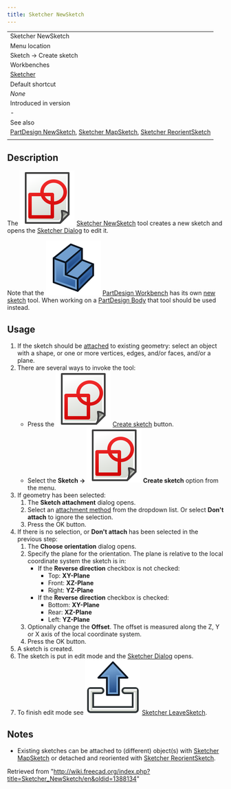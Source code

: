 ```yaml
---
title: Sketcher NewSketch
---
```


|                                                                                                                                                                                                                     |
| ------------------------------------------------------------------------------------------------------------------------------------------------------------------------------------------------------------------- |
| Sketcher NewSketch                                                                                                                                                                                                  |
| Menu location                                                                                                                                                                                                       |
| Sketch → Create sketch                                                                                                                                                                                              |
| Workbenches                                                                                                                                                                                                         |
| [Sketcher](/Sketcher_Workbench "Sketcher Workbench")                                                                                                                                                                |
| Default shortcut                                                                                                                                                                                                    |
| _None_                                                                                                                                                                                                              |
| Introduced in version                                                                                                                                                                                               |
| -                                                                                                                                                                                                                   |
| See also                                                                                                                                                                                                            |
| [PartDesign NewSketch](/PartDesign_NewSketch "PartDesign NewSketch"), [Sketcher MapSketch](/Sketcher_MapSketch "Sketcher MapSketch"), [Sketcher ReorientSketch](/Sketcher_ReorientSketch "Sketcher ReorientSketch") |
|                                                                                                                                                                                                                     |

## Description

The ![](/src/assets/images/Sketcher_NewSketch.svg) [Sketcher NewSketch](/Sketcher_NewSketch "Sketcher NewSketch") tool creates a new sketch and opens the [Sketcher Dialog](/Sketcher_Dialog "Sketcher Dialog") to edit it.

Note that the ![](/src/assets/images/Workbench_PartDesign.svg) [PartDesign Workbench](/PartDesign_Workbench "PartDesign Workbench") has its own [new sketch](/PartDesign_NewSketch "PartDesign NewSketch") tool. When working on a [PartDesign Body](/PartDesign_Body "PartDesign Body") that tool should be used instead.

## Usage

1. If the sketch should be [attached](/Part_EditAttachment "Part EditAttachment") to existing geometry: select an object with a shape, or one or more vertices, edges, and/or faces, and/or a plane.
2. There are several ways to invoke the tool:
   - Press the ![](/src/assets/images/Sketcher_NewSketch.svg) [Create sketch](/Sketcher_NewSketch "Sketcher NewSketch") button.
   - Select the **Sketch → ![](/src/assets/images/Sketcher_NewSketch.svg) Create sketch** option from the menu.
3. If geometry has been selected:
   1. The **Sketch attachment** dialog opens.
   2. Select an [attachment method](/Part_EditAttachment#Attachment_modes "Part EditAttachment") from the dropdown list. Or select **Don't attach** to ignore the selection.
   3. Press the OK button.
4. If there is no selection, or **Don't attach** has been selected in the previous step:
   1. The **Choose orientation** dialog opens.
   2. Specify the plane for the orientation. The plane is relative to the local coordinate system the sketch is in:
      - If the **Reverse direction** checkbox is not checked:
        - Top: **XY-Plane**
        - Front: **XZ-Plane**
        - Right: **YZ-Plane**
      - If the **Reverse direction** checkbox is checked:
        - Bottom: **XY-Plane**
        - Rear: **XZ-Plane**
        - Left: **YZ-Plane**
   3. Optionally change the **Offset**. The offset is measured along the Z, Y or X axis of the local coordinate system.
   4. Press the OK button.
5. A sketch is created.
6. The sketch is put in edit mode and the [Sketcher Dialog](/Sketcher_Dialog "Sketcher Dialog") opens.
7. To finish edit mode see ![](/src/assets/images/Sketcher_LeaveSketch.svg) [Sketcher LeaveSketch](/Sketcher_LeaveSketch "Sketcher LeaveSketch").

## Notes

- Existing sketches can be attached to (different) object(s) with [Sketcher MapSketch](/Sketcher_MapSketch "Sketcher MapSketch") or detached and reoriented with [Sketcher ReorientSketch](/Sketcher_ReorientSketch "Sketcher ReorientSketch").

Retrieved from "<http://wiki.freecad.org/index.php?title=Sketcher_NewSketch/en&oldid=1388134>"
